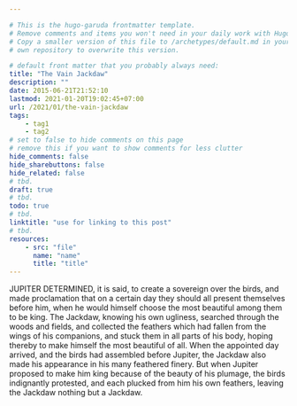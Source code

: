 ```yaml
---

# This is the hugo-garuda frontmatter template.
# Remove comments and items you won't need in your daily work with Hugo.
# Copy a smaller version of this file to /archetypes/default.md in your
# own repository to overwrite this version.

# default front matter that you probably always need:
title: "The Vain Jackdaw"
description: ""
date: 2015-06-21T21:52:10
lastmod: 2021-01-20T19:02:45+07:00
url: /2021/01/the-vain-jackdaw
tags:
    - tag1
    - tag2
# set to false to hide comments on this page
# remove this if you want to show comments for less clutter
hide_comments: false
hide_sharebuttons: false
hide_related: false
# tbd.
draft: true
# tbd.
todo: true
# tbd.
linktitle: "use for linking to this post"
# tbd.
resources:
    - src: "file"
      name: "name"
      title: "title"
---
```

JUPITER DETERMINED, it is said, to create a sovereign over the birds, and made proclamation that on a certain day they should all present themselves before him, when he would himself choose the most beautiful among them to be king. The Jackdaw, knowing his own ugliness, searched through the woods and fields, and collected the feathers which had fallen from the wings of his companions, and stuck them in all parts of his body, hoping thereby to make himself the most beautiful of all. When the appointed day arrived, and the birds had assembled before Jupiter, the Jackdaw also made his appearance in his many feathered finery. But when Jupiter proposed to make him king because of the beauty of his plumage, the birds indignantly protested, and each plucked from him his own feathers, leaving the Jackdaw nothing but a Jackdaw.
